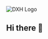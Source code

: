 ![DXH Logo](https://github.com/dxh-team/.github/blob/main/profile/images/DXH_Banner.png?raw=true)

## Hi there 👋
